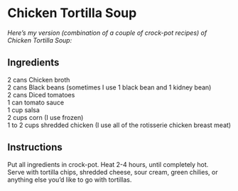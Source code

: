 # Chicken Tortilla Soup
*Here’s my version (combination of a couple of crock-pot recipes) of Chicken Tortilla Soup:*

## Ingredients
2 cans Chicken broth  
2 cans Black beans (sometimes I use 1 black bean and 1 kidney bean)  
2 cans Diced tomatoes  
1 can tomato sauce  
1 cup salsa  
2 cups corn (I use frozen)  
1 to 2 cups shredded chicken (I use all of the rotisserie chicken breast meat)  

## Instructions
Put all ingredients in crock-pot. Heat 2-4 hours, until completely hot.  
Serve with tortilla chips, shredded cheese, sour cream, green chilies, or anything else you’d like to go
with tortillas.